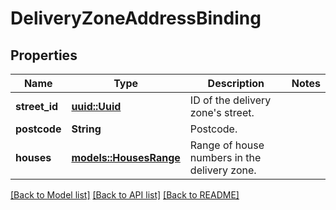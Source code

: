 # DeliveryZoneAddressBinding

## Properties

Name | Type | Description | Notes
------------ | ------------- | ------------- | -------------
**street_id** | [**uuid::Uuid**](uuid::Uuid.md) | ID of the delivery zone's street. | 
**postcode** | **String** | Postcode. | 
**houses** | [**models::HousesRange**](HousesRange.md) | Range of house numbers in the delivery zone. | 

[[Back to Model list]](../README.md#documentation-for-models) [[Back to API list]](../README.md#documentation-for-api-endpoints) [[Back to README]](../README.md)


